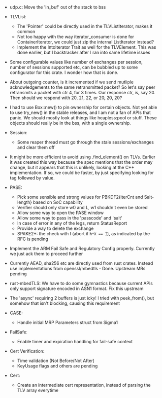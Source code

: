 * udp.c: Move the 'in_buf' out of the stack to bss
* TLVList:
  * The 'Pointer' could be directly used in the TLVListIterator, makes it common
  * Not too happy with the way iterator_consumer is done for ContainerIterator, we could just zip the internal ListIterator instead?
  * Implement the IntoIterator Trait as well for the TLVElement. This was done earlier, but I backtracker after I ran into same lifetime issues
* Some configurable values like number of exchanges per session, number of sessions supported etc, can be bubbled up to some configurator for this crate. I wonder how that is done.
* About outgoing counter, is it incremented if we send mutliple acknowledgements to the same retransmitted packet? So let's say peer retransmits a packet with ctr 4, for 3 times. Our response ctr, is, say 20. Then should we respond with 20, 21, 22, or 20, 20, 20?
* I had to use Box::new() to pin ownership for certain objects. Not yet able to use try_new() in the stable releases, and I am not a fan of APIs that panic. We should mostly look at things like heapless:pool or stuff. These objects should really be in the bss, with a single ownership.
* Session:
  - Some reaper thread must go through the stale sessions/exchanges and clear them off
* It might be more efficient to avoid using .find_element() on TLVs. Earlier it was created this way because the spec mentions that the order may change, but it appears that this is unlikely, looking at the C++ implementation. If so, we could be faster, by just specifying looking for tag followed by value.
* PASE:
  - Pick some sensible and strong values for PBKDF2{iterCnt and Salt-length} based on SoC capability
  - Verifier should only store w0 and L, w1 shouldn't even be stored 
  - Allow some way to open the PASE window
  - Allow some way to pass in the 'passcode' and 'salt'
  - In case of error in any of the legs, return StatusReport
  - Provide a way to delete the exchange
  - SPAKE2+: the check with I (abort if `h*X == I`), as indicated by the RFC is pending

* Implement the ARM Fail Safe and Regulatory Config properly. Currently we just ack them to proceed further
* Currently AEAD, sha256 etc are directly used from rust crates. Instead use implementations from openssl/mbedtls - Done. Upstream MRs pending
* rust-mbedTLS: We have to do some gymnastics because current APIs only support signature encoded in ASN1 format. Fix this upstream
* The 'async' requiring 2 buffers is just icky! I tried with peek_from(), but somehow that isn't blocking, causing this requirement
* CASE:
  - Handle initial MRP Parameters struct from Sigma1
* FailSafe:
  - Enable timer and expiration handling for fail-safe context
* Cert Verification:
  - Time validation (Not Before/Not After)
  - KeyUsage flags and others are pending
* Cert:
  - Create an intermediate cert representation, instead of parsing the TLV array everytime
